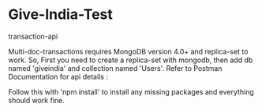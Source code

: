 # Give-India-Test
transaction-api

Multi-doc-transactions requires MongoDB version 4.0+ and replica-set to work. So, First you need to create a replica-set with mongodb, then add 
db named 'giveindia' and collection named 'Users'.
Refer to Postman Documentation for api details :  

Follow this with 'npm install' to install any missing packages and everything should work fine.
